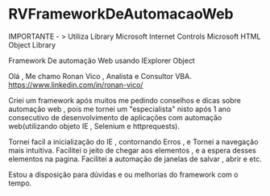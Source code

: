 # RVFrameworkDeAutomacaoWeb

IMPORTANTE - >
Utiliza Library
Microsoft Internet Controls
Microsoft HTML Object Library

Framework De automação Web usando IExplorer Object

Olá , Me chamo Ronan Vico , Analista e Consultor VBA.
https://www.linkedin.com/in/ronan-vico/


Criei um framework após muitos me pedindo conselhos e dicas sobre automação web , pois me tornei um "especialista" nisto após 1 ano consecutivo de desenvolvimento de aplicações com automação web(utilizando objeto IE , Selenium e httprequests).


Tornei facil a inicialização do IE , contornando Erros , e Tornei a navegação mais intuitiva.
Facilitei o jeito de chegar aos elementos , e a espera desses elementos na pagina.
Facilitei a automação de janelas de salvar , abrir e etc.



Estou a disposição para dúvidas e ou melhorias do framework com o tempo.








